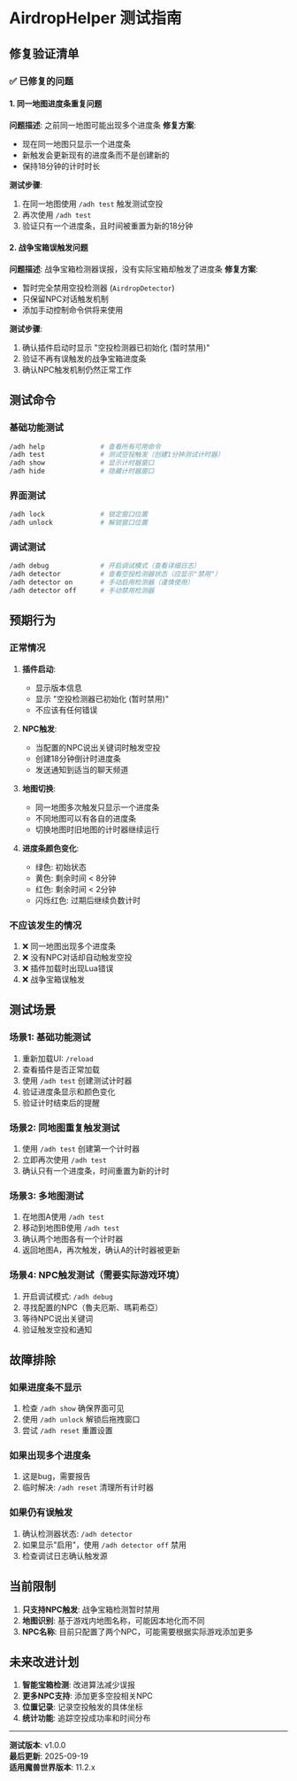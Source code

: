 # AirdropHelper 测试指南

## 修复验证清单

### ✅ 已修复的问题

#### 1. 同一地图进度条重复问题
**问题描述**: 之前同一地图可能出现多个进度条
**修复方案**: 
- 现在同一地图只显示一个进度条
- 新触发会更新现有的进度条而不是创建新的
- 保持18分钟的计时时长

**测试步骤**:
1. 在同一地图使用 `/adh test` 触发测试空投
2. 再次使用 `/adh test` 
3. 验证只有一个进度条，且时间被重置为新的18分钟

#### 2. 战争宝箱误触发问题
**问题描述**: 战争宝箱检测器误报，没有实际宝箱却触发了进度条
**修复方案**:
- 暂时完全禁用空投检测器 (`AirdropDetector`)
- 只保留NPC对话触发机制
- 添加手动控制命令供将来使用

**测试步骤**:
1. 确认插件启动时显示 "空投检测器已初始化 (暂时禁用)"
2. 验证不再有误触发的战争宝箱进度条
3. 确认NPC触发机制仍然正常工作

## 测试命令

### 基础功能测试
```bash
/adh help              # 查看所有可用命令
/adh test              # 测试空投触发（创建1分钟测试计时器）
/adh show              # 显示计时器窗口
/adh hide              # 隐藏计时器窗口
```

### 界面测试
```bash
/adh lock              # 锁定窗口位置
/adh unlock            # 解锁窗口位置
```

### 调试测试
```bash
/adh debug             # 开启调试模式（查看详细日志）
/adh detector          # 查看空投检测器状态（应显示"禁用"）
/adh detector on       # 手动启用检测器（谨慎使用）
/adh detector off      # 手动禁用检测器
```

## 预期行为

### 正常情况
1. **插件启动**: 
   - 显示版本信息
   - 显示 "空投检测器已初始化 (暂时禁用)"
   - 不应该有任何错误

2. **NPC触发**: 
   - 当配置的NPC说出关键词时触发空投
   - 创建18分钟倒计时进度条
   - 发送通知到适当的聊天频道

3. **地图切换**:
   - 同一地图多次触发只显示一个进度条
   - 不同地图可以有各自的进度条
   - 切换地图时旧地图的计时器继续运行

4. **进度条颜色变化**:
   - 绿色: 初始状态
   - 黄色: 剩余时间 < 8分钟  
   - 红色: 剩余时间 < 2分钟
   - 闪烁红色: 过期后继续负数计时

### 不应该发生的情况
1. ❌ 同一地图出现多个进度条
2. ❌ 没有NPC对话却自动触发空投
3. ❌ 插件加载时出现Lua错误
4. ❌ 战争宝箱误触发

## 测试场景

### 场景1: 基础功能测试
1. 重新加载UI: `/reload`
2. 查看插件是否正常加载
3. 使用 `/adh test` 创建测试计时器
4. 验证进度条显示和颜色变化
5. 验证计时结束后的提醒

### 场景2: 同地图重复触发测试  
1. 使用 `/adh test` 创建第一个计时器
2. 立即再次使用 `/adh test`
3. 确认只有一个进度条，时间重置为新的计时

### 场景3: 多地图测试
1. 在地图A使用 `/adh test`
2. 移动到地图B使用 `/adh test`  
3. 确认两个地图各有一个计时器
4. 返回地图A，再次触发，确认A的计时器被更新

### 场景4: NPC触发测试（需要实际游戏环境）
1. 开启调试模式: `/adh debug`
2. 寻找配置的NPC（魯夫厄斯、瑪莉希亞）
3. 等待NPC说出关键词
4. 验证触发空投和通知

## 故障排除

### 如果进度条不显示
1. 检查 `/adh show` 确保界面可见
2. 使用 `/adh unlock` 解锁后拖拽窗口
3. 尝试 `/adh reset` 重置设置

### 如果出现多个进度条
1. 这是bug，需要报告
2. 临时解决: `/adh reset` 清理所有计时器

### 如果仍有误触发
1. 确认检测器状态: `/adh detector`
2. 如果显示"启用"，使用 `/adh detector off` 禁用
3. 检查调试日志确认触发源

## 当前限制

1. **只支持NPC触发**: 战争宝箱检测暂时禁用
2. **地图识别**: 基于游戏内地图名称，可能因本地化而不同
3. **NPC名称**: 目前只配置了两个NPC，可能需要根据实际游戏添加更多

## 未来改进计划

1. **智能宝箱检测**: 改进算法减少误报
2. **更多NPC支持**: 添加更多空投相关NPC
3. **位置记录**: 记录空投触发的具体坐标
4. **统计功能**: 追踪空投成功率和时间分布

---

**测试版本**: v1.0.0  
**最后更新**: 2025-09-19  
**适用魔兽世界版本**: 11.2.x